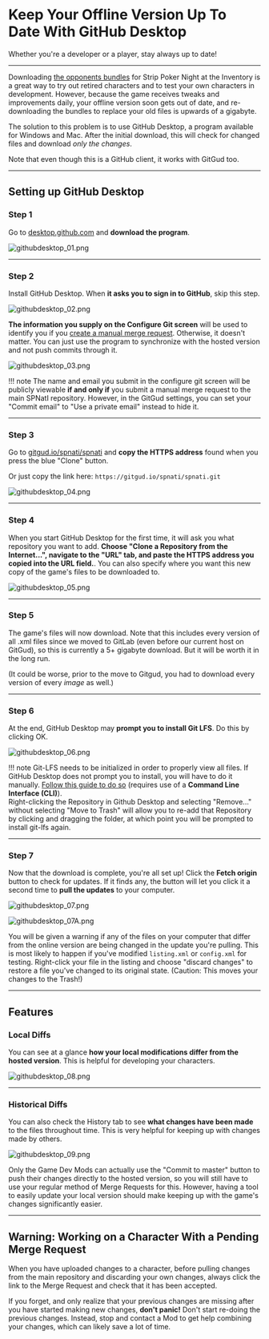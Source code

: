 # Keep Your Offline Version Up To Date With GitHub Desktop

Whether you're a developer or a player, stay always up to date!

---

Downloading [the opponents bundles](https://spnati.net/bundles/download-bundles.html) for Strip Poker Night at the Inventory is a great way to try out retired characters and to test your own characters in development. However, because the game receives tweaks and improvements daily, your offline version soon gets out of date, and re-downloading the bundles to replace your old files is upwards of a gigabyte.

The solution to this problem is to use GitHub Desktop, a program available for Windows and Mac. After the initial download, this will check for changed files and download *only the changes*.

Note that even though this is a GitHub client, it works with GitGud too.

---

## Setting up GitHub Desktop

### Step 1

Go to [desktop.github.com](https://desktop.github.com/) and **download the program**.

![githubdesktop_01.png](../img/githubdesktop_01.png "download the program")

---

### Step 2

Install GitHub Desktop.
When **it asks you to sign in to GitHub**, skip this step.

![githubdesktop_02.png](../img/githubdesktop_02.png "it asks you to sign in to GitHub")

**The information you supply on the Configure Git screen** will be used to identify you if  you [create a manual merge request](/docs/advanced/githubmerge.html).  Otherwise, it doesn't matter. You can just use the program to synchronize with the hosted version and not push commits through it.

![githubdesktop_03.png](../img/githubdesktop_03.png "The information you supply on the Configure Git screen")

!!! note
	The name and email you submit in the configure git screen will be publicly viewable **if and only if** you submit a manual merge request to the main SPNatI repository. However, in the GitGud settings, you can set your "Commit email" to "Use a private email" instead to hide it.

---

### Step 3

Go to [gitgud.io/spnati/spnati](https://gitgud.io/spnati/spnati) and **copy the HTTPS address** found when you press the blue "Clone" button.

Or just copy the link here: `https://gitgud.io/spnati/spnati.git`

![githubdesktop_04.png](../img/githubdesktop_04.png "copy the HTTPS address")

---

### Step 4

When you start GitHub Desktop for the first time, it will ask you what repository you want to add. **Choose "Clone a Repository from the Internet...", navigate to the "URL" tab, and paste the HTTPS address you copied into the URL field.**. You can also specify where you want this new copy of the game's files to be downloaded to.

![githubdesktop_05.png](../img/githubdesktop_05.png "Choose Clone a Repository from the Internet...")

---

### Step 5

The game's files will now download. Note that this includes every version of all .xml files since we moved to GitLab (even before our current host on GitGud), so this is currently a 5+ gigabyte download. But it will be worth it in the long run.

(It could be worse, prior to the move to Gitgud, you had to download every version of every *image* as well.)

---

### Step 6

At the end, GitHub Desktop may **prompt you to install Git LFS**. Do this by clicking OK.

![githubdesktop_06.png](../img/githubdesktop_06.png "prompt you to install Git LFS")

!!! note
	Git-LFS needs to be initialized in order to properly view all files. If GitHub Desktop does not prompt you to install, you will have to do it manually. [Follow this guide to do so](https://github.com/git-lfs/git-lfs/wiki/Installation) (requires use of a **Command Line Interface (CLI)**).  
	Right-clicking the Repository in Github Desktop and selecting "Remove..." without selecting "Move to Trash" will allow you to re-add that Repository by clicking and dragging the folder, at which point you will be prompted to install git-lfs again.

---

### Step 7

Now that the download is complete, you're all set up! Click the **Fetch origin** button to check for updates. If it finds any, the button will let you click it a second time to **pull the updates** to your computer.

![githubdesktop_07.png](../img/githubdesktop_07.png "Fetch origin")

![githubdesktop_07A.png](../img/githubdesktop_07A.png "pull the updates")

You will be given a warning if any of the files on your computer that differ from the online version are being changed in the update you're pulling. This is most likely to happen if you've modified `listing.xml` or `config.xml` for testing. Right-click your file in the listing and choose "discard changes" to restore a file you've changed to its original state. (Caution: This moves your changes to the Trash!)

---

## Features

### Local Diffs

You can see at a glance **how your local modifications differ from the hosted version**. This is helpful for developing your characters.

![githubdesktop_08.png](../img/githubdesktop_08.png "how your local modifications differ from the hosted version")

---

### Historical Diffs

You can also check the History tab to see **what changes have been made** to the files throughout time. This is very helpful for keeping up with changes made by others.

![githubdesktop_09.png](../img/githubdesktop_09.png "what changes have been made")

Only the Game Dev Mods can actually use the "Commit to master" button to push their changes directly to the hosted version, so you will still have to use your regular method of Merge Requests for this. However, having a tool to easily update your local version should make keeping up with the game's changes significantly easier.

---

## Warning: Working on a Character With a Pending Merge Request

When you have uploaded changes to a character, before pulling changes from the main repository and discarding your own changes, always click the link to the Merge Request and check that it has been accepted.

If you forget, and only realize that your previous changes are missing after you have started making new changes, **don't panic!** Don't start re-doing the previous changes. Instead, stop and contact a Mod to get help combining your changes, which can likely save a lot of time.